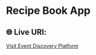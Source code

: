 # Recipe Book App


## 


## 🌐 Live URl:
[Visit Event Discovery Platform](https://mus-a10-recipe-book-app.netlify.app/)